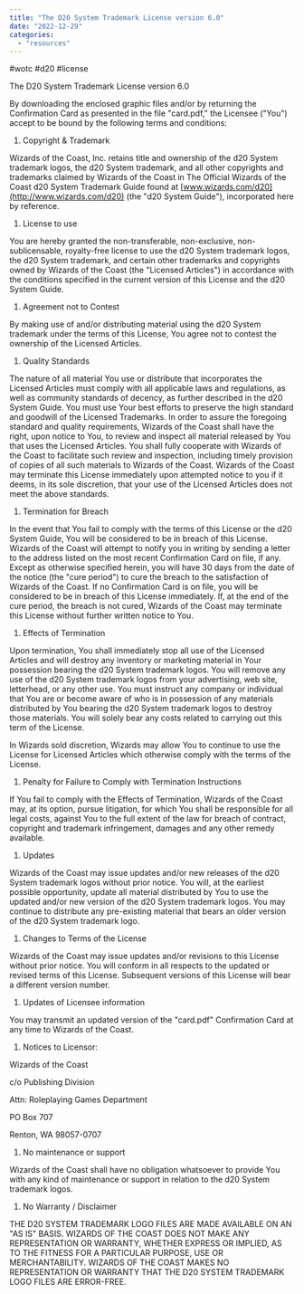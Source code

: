 ```yaml
---
title: "The D20 System Trademark License version 6.0"
date: "2022-12-29"
categories: 
  - "resources"
---
```


#wotc #d20 #license

The D20 System Trademark License version 6.0

By downloading the enclosed graphic files and/or by returning the Confirmation Card as presented in the file "card.pdf," the Licensee ("You") accept to be bound by the following terms and conditions:

1. Copyright & Trademark

Wizards of the Coast, Inc. retains title and ownership of the d20 System trademark logos, the d20 System trademark, and all other copyrights and trademarks claimed by Wizards of the Coast in The Official Wizards of the Coast d20 System Trademark Guide found at [www.wizards.com/d20](http://www.wizards.com/d20) (the "d20 System Guide"), incorporated here by reference.

1. License to use

You are hereby granted the non-transferable, non-exclusive, non-sublicensable, royalty-free license to use the d20 System trademark logos, the d20 System trademark, and certain other trademarks and copyrights owned by Wizards of the Coast (the "Licensed Articles") in accordance with the conditions specified in the current version of this License and the d20 System Guide.

1. Agreement not to Contest

By making use of and/or distributing material using the d20 System trademark under the terms of this License, You agree not to contest the ownership of the Licensed Articles.

1. Quality Standards

The nature of all material You use or distribute that incorporates the Licensed Articles must comply with all applicable laws and regulations, as well as community standards of decency, as further described in the d20 System Guide. You must use Your best efforts to preserve the high standard and goodwill of the Licensed Trademarks. In order to assure the foregoing standard and quality requirements, Wizards of the Coast shall have the right, upon notice to You, to review and inspect all material released by You that uses the Licensed Articles. You shall fully cooperate with Wizards of the Coast to facilitate such review and inspection, including timely provision of copies of all such materials to Wizards of the Coast. Wizards of the Coast may terminate this License immediately upon attempted notice to you if it deems, in its sole discretion, that your use of the Licensed Articles does not meet the above standards.

1. Termination for Breach

In the event that You fail to comply with the terms of this License or the d20 System Guide, You will be considered to be in breach of this License. Wizards of the Coast will attempt to notify you in writing by sending a letter to the address listed on the most recent Confirmation Card on file, if any. Except as otherwise specified herein, you will have 30 days from the date of the notice (the "cure period") to cure the breach to the satisfaction of Wizards of the Coast. If no Confirmation Card is on file, you will be considered to be in breach of this License immediately. If, at the end of the cure period, the breach is not cured, Wizards of the Coast may terminate this License without further written notice to You.

1. Effects of Termination

Upon termination, You shall immediately stop all use of the Licensed Articles and will destroy any inventory or marketing material in Your possession bearing the d20 System trademark logos. You will remove any use of the d20 System trademark logos from your advertising, web site, letterhead, or any other use. You must instruct any company or individual that You are or become aware of who is in possession of any materials distributed by You bearing the d20 System trademark logos to destroy those materials. You will solely bear any costs related to carrying out this term of the License.

In Wizards sold discretion, Wizards may allow You to continue to use the License for Licensed Articles which otherwise comply with the terms of the License.

1. Penalty for Failure to Comply with Termination Instructions

If You fail to comply with the Effects of Termination, Wizards of the Coast may, at its option, pursue litigation, for which You shall be responsible for all legal costs, against You to the full extent of the law for breach of contract, copyright and trademark infringement, damages and any other remedy available.

1. Updates

Wizards of the Coast may issue updates and/or new releases of the d20 System trademark logos without prior notice. You will, at the earliest possible opportunity, update all material distributed by You to use the updated and/or new version of the d20 System trademark logos. You may continue to distribute any pre-existing material that bears an older version of the d20 System trademark logo.

1. Changes to Terms of the License

Wizards of the Coast may issue updates and/or revisions to this License without prior notice. You will conform in all respects to the updated or revised terms of this License. Subsequent versions of this License will bear a different version number.

1. Updates of Licensee information

You may transmit an updated version of the "card.pdf" Confirmation Card at any time to Wizards of the Coast.

1. Notices to Licensor:

Wizards of the Coast

c/o Publishing Division

Attn: Roleplaying Games Department

PO Box 707

Renton, WA 98057-0707

1. No maintenance or support

Wizards of the Coast shall have no obligation whatsoever to provide You with any kind of maintenance or support in relation to the d20 System trademark logos.

1. No Warranty / Disclaimer

THE D20 SYSTEM TRADEMARK LOGO FILES ARE MADE AVAILABLE ON AN "AS IS" BASIS. WIZARDS OF THE COAST DOES NOT MAKE ANY REPRESENTATION OR WARRANTY, WHETHER EXPRESS OR IMPLIED, AS TO THE FITNESS FOR A PARTICULAR PURPOSE, USE OR MERCHANTABILITY. WIZARDS OF THE COAST MAKES NO REPRESENTATION OR WARRANTY THAT THE D20 SYSTEM TRADEMARK LOGO FILES ARE ERROR-FREE.
